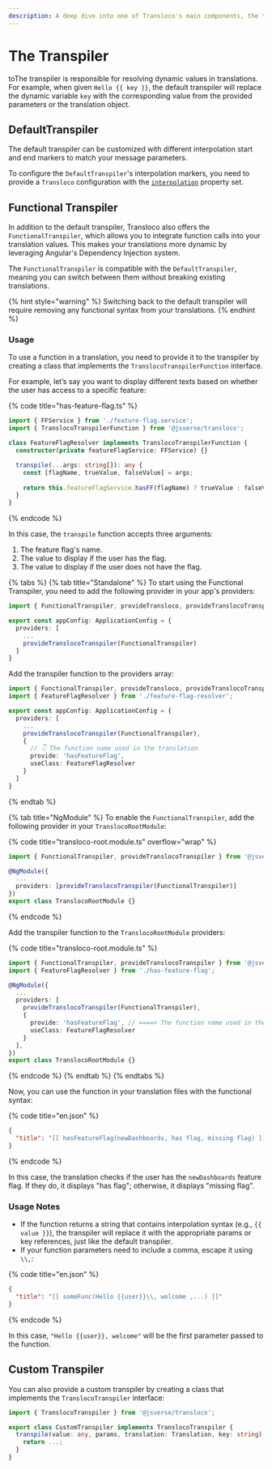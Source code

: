 ```yaml
---
description: A deep dive into one of Transloco's main components, the transpiler.
---
```


# The Transpiler

toThe transpiler is responsible for resolving dynamic values in translations. For example, when given `Hello {{ key }}`, the default transpiler will replace the dynamic variable `key` with the corresponding value from the provided parameters or the translation object.

## DefaultTranspiler

The default transpiler can be customized with different interpolation start and end markers to match your message parameters.

To configure the `DefaultTranspiler`'s interpolation markers, you need to provide a `Transloco` configuration with the [`interpolation`](../getting-started/config-options.md#interpolation) property set.

## Functional Transpiler

In addition to the default transpiler, Transloco also offers the `FunctionalTranspiler`, which allows you to integrate function calls into your translation values. This makes your translations more dynamic by leveraging Angular's Dependency Injection system.

The `FunctionalTranspiler` is compatible with the `DefaultTranspiler`, meaning you can switch between them without breaking existing translations.

{% hint style="warning" %}
Switching back to the default transpiler will require removing any functional syntax from your translations.
{% endhint %}

### Usage

To use a function in a translation, you need to provide it to the transpiler by creating a class that implements the `TranslocoTranspilerFunction` interface.

For example, let’s say you want to display different texts based on whether the user has access to a specific feature:

{% code title="has-feature-flag.ts" %}
```ts
import { FFService } from './feature-flag.service';
import { TranslocoTranspilerFunction } from '@jsverse/transloco';

class FeatureFlagResolver implements TranslocoTranspilerFunction {
  constructor(private featureFlagService: FFService) {}

  transpile(...args: string[]): any {
    const [flagName, trueValue, falseValue] = args;
    
    return this.featureFlagService.hasFF(flagName) ? trueValue : falseValue;
  }
}
```
{% endcode %}

In this case, the `transpile` function accepts three arguments:

1. The feature flag's name.
2. The value to display if the user has the flag.
3. The value to display if the user does not have the flag.

{% tabs %}
{% tab title="Standalone" %}
To start using the Functional Transpiler, you need to add the following provider in your app's providers:

```typescript
import { FunctionalTranspiler, provideTransloco, provideTranslocoTranspiler } from '@jsverse/transloco';

export const appConfig: ApplicationConfig = {
  providers: [
    ...
    provideTranslocoTranspiler(FunctionalTranspiler)
  ]  
}
```

Add the transpiler function to the providers array:

```typescript
import { FunctionalTranspiler, provideTransloco, provideTranslocoTranspiler } from '@jsverse/transloco';
import { FeatureFlagResolver } from './feature-flag-resolver';

export const appConfig: ApplicationConfig = {
  providers: [
    ...
    provideTranslocoTranspiler(FunctionalTranspiler),
    {
      // 👇 The function name used in the translation
      provide: 'hasFeatureFlag',
      useClass: FeatureFlagResolver
    }
  ]  
}
```
{% endtab %}

{% tab title="NgModule" %}
To enable the `FunctionalTranspiler`, add the following provider in your `TranslocoRootModule`:

{% code title="transloco-root.module.ts" overflow="wrap" %}
```ts
import { FunctionalTranspiler, provideTranslocoTranspiler } from '@jsverse/transloco';

@NgModule({
  ...
  providers: [provideTranslocoTranspiler(FunctionalTranspiler)]
})
export class TranslocoRootModule {}
```
{% endcode %}

Add the transpiler function to the `TranslocoRootModule` providers:

{% code title="transloco-root.module.ts" %}
```ts
import { FunctionalTranspiler, provideTranslocoTranspiler } from '@jsverse/transloco';
import { FeatureFlagResolver } from './has-feature-flag';

@NgModule({
  ...
  providers: [
    provideTranslocoTranspiler(FunctionalTranspiler),
    {
      provide: 'hasFeatureFlag', // ====> The function name used in the translation
      useClass: FeatureFlagResolver
    }
  ],
})
export class TranslocoRootModule {}
```
{% endcode %}
{% endtab %}
{% endtabs %}

Now, you can use the function in your translation files with the functional syntax:

{% code title="en.json" %}
```json
{
  "title": "[[ hasFeatureFlag(newDashboards, has flag, missing flag) ]]"
}
```
{% endcode %}

In this case, the translation checks if the user has the `newDashboards` feature flag. If they do, it displays "has flag"; otherwise, it displays "missing flag".

### Usage Notes

* If the function returns a string that contains interpolation syntax (e.g., `{{ value }}`), the transpiler will replace it with the appropriate params or key references, just like the default transpiler.
* If your function parameters need to include a comma, escape it using `\\,`:

{% code title="en.json" %}
```json
{
  "title": "[[ someFunc(Hello {{user}}\\, welcome ,...) ]]"
}
```
{% endcode %}

In this case, `"Hello {{user}}, welcome"` will be the first parameter passed to the function.

## Custom Transpiler

You can also provide a custom transpiler by creating a class that implements the `TranslocoTranspiler` interface:

```ts
import { TranslocoTranspiler } from '@jsverse/transloco';

export class CustomTranspiler implements TranslocoTranspiler {
  transpile(value: any, params, translation: Translation, key: string) {
    return ...;
  }
}
```
